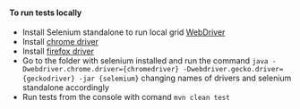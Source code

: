 #### To run tests locally

* Install Selenium standalone to run local grid [WebDriver](http://www.seleniumhq.org/projects/webdriver/)
* Install [chrome driver](http://chromedriver.chromium.org/downloads)
* Install [firefox driver](https://github.com/mozilla/geckodriver/releases)
* Go to the folder with selenium installed and run the command `java -Dwebdriver.chrome.driver={chromedriver} -Dwebdriver.gecko.driver={geckodriver} -jar {selemium}`
changing names of drivers and selenium standalone accordingly
* Run tests from the console with comand `mvn clean test`